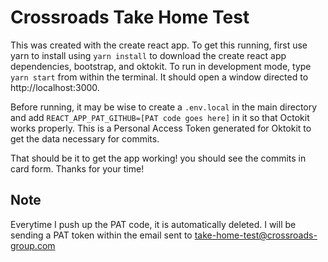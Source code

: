 # Crossroads Take Home Test

This was created with the create react app. To get this running, first use yarn to install using `yarn install` to download the create react app dependencies, bootstrap, and oktokit. To run in development mode, type `yarn start` from within the terminal. It should open a window directed to http://localhost:3000.

Before running, it may be wise to create a `.env.local` in the main directory and add `REACT_APP_PAT_GITHUB=[PAT code goes here]` in it so that Octokit works properly. This is a Personal Access Token generated for Oktokit to get the data necessary for commits.

That should be it to get the app working! you should see the commits in card form. Thanks for your time!

## Note

Everytime I push up the PAT code, it is automatically deleted. I will be sending a PAT token within the email sent to take-home-test@crossroads-group.com